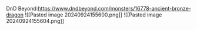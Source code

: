 DnD Beyond:https://www.dndbeyond.com/monsters/16778-ancient-bronze-dragon
![[Pasted image 20240924155600.png]]
![[Pasted image 20240924155604.png]]